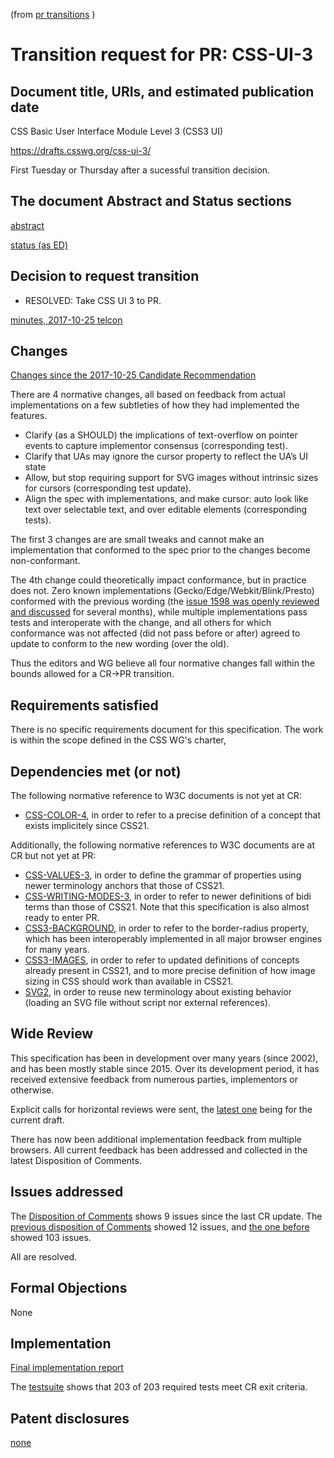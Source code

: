 (from [pr transitions](https://www.w3.org/Guide/transitions?profile=PR) )
<!-- read that link to understand how to fill in the template -->

# Transition request for PR: CSS-UI-3

## Document title, URIs, and estimated publication date

CSS Basic User Interface Module Level 3 (CSS3 UI)

https://drafts.csswg.org/css-ui-3/

First Tuesday or Thursday after a sucessful transition decision.

## The document Abstract and Status sections

[abstract](https://drafts.csswg.org/css-ui-3/#abstract)

[status (as ED)](https://drafts.csswg.org/css-ui-3/#status)


## Decision to request transition

  - RESOLVED: Take CSS UI 3 to PR.

[minutes, 2017-10-25 telcon](https://lists.w3.org/Archives/Public/www-style/2017Oct/0044.html)

## Changes

[Changes since the 2017-10-25 Candidate Recommendation](https://drafts.csswg.org/css-ui-3/#changes)
<!-- no substantive changes -->

There are 4 normative changes, all based on feedback from actual implementations on a few subtleties of how they had implemented the features.

* Clarify (as a SHOULD) the implications of text-overflow on pointer events to capture implementor consensus (corresponding test).
* Clarify that UAs may ignore the cursor property to reflect the UA’s UI state
* Allow, but stop requiring support for SVG images without intrinsic sizes for cursors (corresponding test update).
* Align the spec with implementations, and make cursor: auto look like text over selectable text, and over editable elements (corresponding tests).

The first 3 changes are are small tweaks and cannot make an implementation that conformed to the spec prior to the changes become non-conformant.

The 4th change could theoretically impact conformance, but in practice does not.
Zero known implementations (Gecko/Edge/Webkit/Blink/Presto) conformed with the previous wording (the [issue 1598 was openly reviewed and discussed](https://github.com/w3c/csswg-drafts/issues/1598) for several months),
while multiple implementations pass tests and interoperate with the change,
and all others for which conformance was not affected (did not pass before or after) agreed to update to conform to the new wording (over the old).

Thus the editors and WG believe all four normative changes fall within the bounds allowed for a CR->PR transition.

## Requirements satisfied

There is no specific requirements document for this specification. The work
is within the scope defined in the CSS WG's charter,

## Dependencies met (or not)

<!--  no normative references to a Rescinded Recommendation -->

The following normative reference to W3C documents is not yet at CR:

* [CSS-COLOR-4](https://www.w3.org/TR/css-color-4/), in order to refer to a precise definition of a concept that exists implicitely since CSS21.

Additionally, the following normative references to W3C documents are at CR but not yet at PR:

* [CSS-VALUES-3](https://www.w3.org/TR/css-values-3/), in order to define the grammar of properties using newer terminology anchors that those of CSS21.
* [CSS-WRITING-MODES-3](https://www.w3.org/TR/css-writing-modes-3/), in order to refer to newer definitions of bidi terms than those of CSS21. Note that this specification is also almost ready to enter PR.
* [CSS3-BACKGROUND](https://www.w3.org/TR/css3-background/), in order to refer to the border-radius property, which has been interoperably implemented in all major browser engines for many years.
* [CSS3-IMAGES](https://www.w3.org/TR/css3-images/), in order to refer to updated definitions of concepts already present in CSS21, and to more precise definition of how image sizing in CSS should work than available in CSS21.
* [SVG2](https://www.w3.org/TR/SVG2/), in order to reuse new terminology about existing behavior (loading an SVG file without script nor external references).

## Wide Review

This specification has been in development over many years (since 2002),
and has been mostly stable since 2015.
Over its development period, it has received extensive feedback from numerous parties,
implementors or otherwise.

Explicit calls for horizontal reviews were sent,
the [latest one](https://lists.w3.org/Archives/Public/public-review-announce/2017Mar/0002.html) being for the current draft.

There has now been additional implementation feedback from multiple browsers.
All current feedback has been addressed and collected in the latest Disposition
of Comments.

## Issues addressed

The [Disposition of Comments](https://drafts.csswg.org/css-ui-3/issues-2017-2) shows 9 issues since the last CR update.
The [previous disposition of Comments](https://drafts.csswg.org/css-ui-3/issues-2015-2017) showed 12 issues,
and [the one before](https://drafts.csswg.org/css-ui-3/issues-2012-2015) showed 103 issues.

All are resolved.


## Formal Objections

None

## Implementation

[Final implementation report](https://drafts.csswg.org/css-ui-3/implementation-report)

The [testsuite](https://test.csswg.org/harness/results/css-ui-3_dev/grouped/) shows that
203 of 203 required tests meet CR exit criteria.

## Patent disclosures

[none](https://www.w3.org/2004/01/pp-impl/32061/status)
